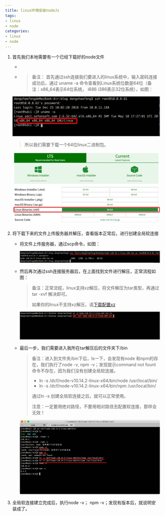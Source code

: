 ```yaml
---
title: linux环境安装nodeJs
tags:
- linux
- node
categories: 
- linux
- node
---
```

1. 首先我们本地需要有一个已经下载好的node文件

   * [下载地址1（英文）]: (https://nodejs.org/en/download/)

   * [下载地址2（中文）]: (http://nodejs.cn/download/)

     >  备注： 首先通过ssh连接我们要进入的linux系统中，输入密码连接成功后，通过  uname -a  命令查看到Linux系统位数是64位（备注：x86_64表示64位系统， i686 i386表示32位系统），如图：

   	![Image1 text](./no-network-linux-install-nodeJs/img1.jpg)

   > 所以我们需要下载一个64位linux二进制包。

   ![Image2 text](./no-network-linux-install-nodeJs/img2.jpg)

2. 将下载下来的文件上传服务器并解压，查看版本正常后，进行创建全局软连接

   * 将文件上传服务器，通过scp命令，如图：

     ![Image3 text](./no-network-linux-install-nodeJs/img3.jpg)

   * 然后再次通过ssh连接服务器后，在上面找到文件进行解压，正常流程如图：

     > 备注：正常流程，linux支持xz解压，将文件解压为tar类型，再通过tar -xvf 解决即可。
     >
     > 如果你的linux不支持xz解压，请[下载配置xz](https://www.jianshu.com/p/6efadc7f86cf)

     ![Image4 text](./no-network-linux-install-nodeJs/img4.jpg)


   * 最后一步，我们需要进入我所在tar解压后的文件夹下/bin

     > 备注：进入到文件夹/bin下后，ls一下，会发现有node 和npm的存在，我们执行了node -v, npm -v；发现提示command not fount 命令不存在，因为我们没有创建全局软连接。
     >
     > * ln -s /dcf/node-v10.14.2-linux-x64/bin/node /usr/local/bin/
     > * ln -s /dcf/node-v10.14.2-linux-x64/bin/npm /usr/local/bin/
     >
     > 通过ln -s 创建全局软连接之后，就可以正常使用。
     >
     > 注意：一定要用绝对路径，不要用相对路径去配置软连接，那样会无效！

     ![Image5 text](./no-network-linux-install-nodeJs/img5.jpg)

3. 全局软连接建立完成后，执行node -v； npm -v；发现有版本后，就说明安装成了。
